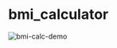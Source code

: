 # bmi_calculator

![bmi-calc-demo](https://user-images.githubusercontent.com/18183645/231900027-52fdab1a-38a4-495f-91e4-a1c2416fb1ab.gif)
